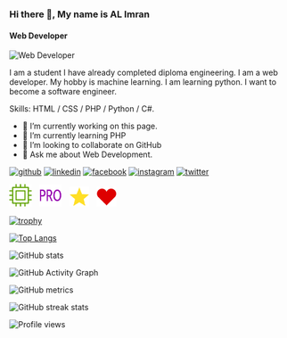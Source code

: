 ### Hi there 👋, My name is AL Imran
#### Web Developer
![Web Developer](https://pbs.twimg.com/profile_images/1352143800496361474/rMK40vz0_400x400.jpg)

I am a student I have already completed diploma engineering. I am a web developer. My hobby is machine learning. I am learning python. I want to become a software engineer.

Skills: HTML / CSS / PHP / Python / C#.

- 🔭 I’m currently working on this page. 
- 🌱 I’m currently learning PHP 
- 👯 I’m looking to collaborate on GitHub 
- 💬 Ask me about Web Development. 


[<img src='https://cdn.jsdelivr.net/npm/simple-icons@3.0.1/icons/github.svg' alt='github' height='40'>](https://github.com/imranhub10)  [<img src='https://cdn.jsdelivr.net/npm/simple-icons@3.0.1/icons/linkedin.svg' alt='linkedin' height='40'>](https://www.linkedin.com/in/https://www.linkedin.com/in/al-imran-019307261//)  [<img src='https://cdn.jsdelivr.net/npm/simple-icons@3.0.1/icons/facebook.svg' alt='facebook' height='40'>](https://www.facebook.com/https://www.facebook.com/profile.php?id=100077988150269)  [<img src='https://cdn.jsdelivr.net/npm/simple-icons@3.0.1/icons/instagram.svg' alt='instagram' height='40'>](https://www.instagram.com/alimran1110/)  [<img src='https://cdn.jsdelivr.net/npm/simple-icons@3.0.1/icons/twitter.svg' alt='twitter' height='40'>](https://twitter.com/@Lmr87341062)  

<a href='https://docs.github.com/en/developers'><img src='https://raw.githubusercontent.com/acervenky/animated-github-badges/master/assets/devbadge.gif' width='40' height='40'></a> <a href='https://github.com/pricing'><img src='https://raw.githubusercontent.com/acervenky/animated-github-badges/master/assets/pro.gif' width='40' height='40'></a> <a href='https://stars.github.com/'><img src='https://raw.githubusercontent.com/acervenky/animated-github-badges/master/assets/starbadge.gif' width='35' height='35'></a> <a href='https://docs.github.com/en/github/supporting-the-open-source-community-with-github-sponsors'><img src='https://raw.githubusercontent.com/acervenky/animated-github-badges/master/assets/sponsorbadge.gif' width='35' height='35'></a> 

[![trophy](https://github-profile-trophy.vercel.app/?username=imranhub10)](https://github.com/ryo-ma/github-profile-trophy)

[![Top Langs](https://github-readme-stats.vercel.app/api/top-langs/?username=imranhub10)](https://github.com/anuraghazra/github-readme-stats)

![GitHub stats](https://github-readme-stats.vercel.app/api?username=imranhub10&show_icons=true&count_private=true)  

![GitHub Activity Graph](https://activity-graph.herokuapp.com/graph?username=imranhub10)  

![GitHub metrics](https://metrics.lecoq.io/imranhub10)  

![GitHub streak stats](https://streak-stats.demolab.com/?user=imranhub10)  

![Profile views](https://gpvc.arturio.dev/imranhub10)  

